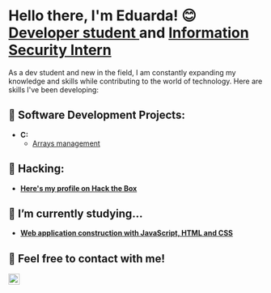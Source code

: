 <h1>Hello there, I'm Eduarda! 😊 <br/><a href="https://github.com/dud4rech">Developer student </a> and <a href="https://www.linkedin.com/in/eduarda-s-rech-6916aa231/">Information Security Intern</a></h1>
  
As a dev student and new in the field, I am constantly expanding my knowledge and skills while contributing to the world of technology.
Here are skills I've been developing:

<h2>📍 Software Development Projects:</h2>

- <b>C:</b>
  - [Arrays management](https://github.com/dud4rech/arrays-management)

<h2>📍 Hacking:</h2>

- <b>[Here's my profile on Hack the Box](https://app.hackthebox.com/profile/1517238)</b>
  
<h2>📍 I’m currently studying...</h2>

- <b>[Web application construction with JavaScript, HTML and CSS](https://www.udemy.com/course/curso-web/)</b>

<h2>📍 Feel free to contact with me!</h2>

[<img align="left" alt="Eduarda S. Rech | LinkedIn" width="22px" src="https://cdn.jsdelivr.net/npm/simple-icons@v3/icons/linkedin.svg" />][linkedin]

[linkedin]: https://www.linkedin.com/in/eduarda-s-rech-6916aa231/

<!--
**dud4rech/dud4rech** is a ✨ _special_ ✨ repository because its `README.md` (this file) appears on your GitHub profile.

Here are some ideas to get you started:

- 🔭 I’m currently working on ...
- 🌱 I’m currently learning ...
- 👯 I’m looking to collaborate on ...
- 🤔 I’m looking for help with ...
- 💬 Ask me about ...
- 📫 How to reach me: ...
- 😄 Pronouns: ...
- ⚡ Fun fact: ...
-->

